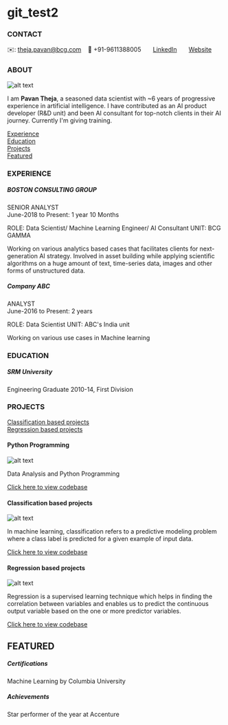 # git_test2

<!-- CONTACT Section Starts -->
### CONTACT

<!-- Add your details -->
✉️: theja.pavan@bcg.com 
&nbsp;&nbsp; 📲 +91-9611388005
&nbsp;&nbsp;&nbsp;&nbsp;&nbsp; [LinkedIn](https://www.linkedin.com/in/pavan-theja-a5057169/) 
&nbsp;&nbsp;&nbsp;&nbsp;&nbsp; [Website](https://datasciencestunt.com/)
<!-- CONTACT Section Ends -->

<!-- ABOUT Section Starts -->
### ABOUT
<!-- Add link to your picture -->

![alt text](https://github.com/pavan-kvsn1/git_test2/blob/main/images2/5.jpg)

<!-- Add your details -->

I am __Pavan Theja__, a seasoned data scientist with ~6 years of progressive experience in artificial intelligence. I have contributed as an AI product developer (R&D unit) and been AI consultant for top-notch clients in their AI journey. Currently I'm giving training. 


<!-- Add link to the sections -->
[Experience](#experience) <br>
[Education](#education) <br>
[Projects](#projects) <br>
[Featured](#featured) <br> 

<!-- ABOUT Section Ends -->

<!-- EXPERIENCE Section Starts -->
### EXPERIENCE
<!-- Add your details -->
##### BOSTON CONSULTING GROUP
SENIOR ANALYST<br>
June-2018 to Present: 1 year 10 Months

ROLE: Data Scientist/ Machine Learning Engineer/ AI Consultant
UNIT: BCG GAMMA

Working on various analytics based cases that facilitates clients for next-generation AI strategy. Involved in asset building while applying scientific algorithms on a huge amount of text, time-series data, images and other forms of unstructured data.

##### Company ABC
ANALYST<br>
June-2016 to Present: 2 years

ROLE: Data Scientist
UNIT: ABC's India unit 

Working on various use cases in Machine learning

<!-- EXPERIENCE Section Ends -->

<!-- EDUCATION Section Starts -->
### EDUCATION
<!-- Add your details -->
##### SRM University
Engineering Graduate 2010-14, First Division

<!-- EDUCATION Section Ends -->

<!-- PROJECTS Section Starts -->
### PROJECTS
<!-- Add your details -->

[Classification based projects](#classification-based-projects) <br>
[Regression based projects](#regression-based-projects) <br>

<!-- Add your details -->

#### Python Programming
![alt text](https://raw.githubusercontent.com/krvishwesh54/Kumar-Vishwesh/main/images/Classification.png)

Data Analysis and Python Programming 

[Click here to view codebase](https://www.google.com/)

#### Classification based projects
![alt text](https://raw.githubusercontent.com/krvishwesh54/Kumar-Vishwesh/main/images/Classification.png)

In machine learning, classification refers to a predictive modeling problem where a class label is predicted for a given example of input data.

[Click here to view codebase](https://github.com/krvishwesh54/DataScience_DeepLearning_MachineLearning/tree/master/Classification)

#### Regression based projects
![alt text](https://raw.githubusercontent.com/krvishwesh54/Kumar-Vishwesh/main/images/Regression.jpg)

Regression is a supervised learning technique which helps in finding the correlation between variables and enables us to predict the continuous output variable based on the one or more predictor variables.

[Click here to view codebase](https://github.com/krvishwesh54/DataScience_DeepLearning_MachineLearning/tree/master/Regression)

<!-- PROJECTS Section Ends -->

<!-- FEATURED Section Starts -->
## FEATURED
<!-- Add your details -->
##### Certifications
Machine Learning by Columbia University

##### Achievements
Star performer of the year at Accenture
<!-- FEATURED Section Ends -->
